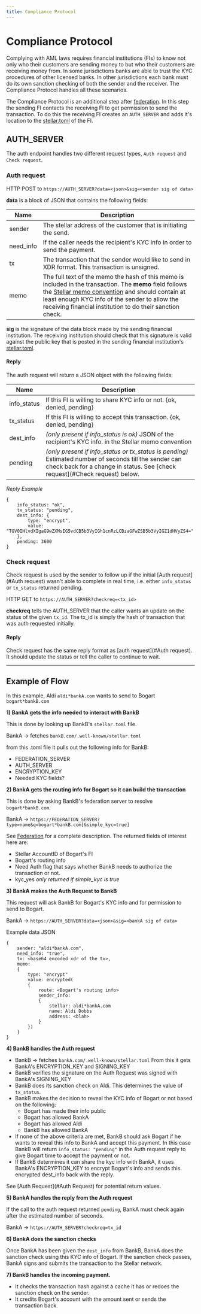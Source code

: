 ```yaml
---
title: Compliance Protocol
---
```


# Compliance Protocol

Complying with AML laws requires financial institutions (FIs) to know not only who their customers are sending money to but who their customers are receiving money from. In some jurisdictions banks are able to trust the KYC procedures of other licensed banks. In other jurisdictions each bank must do its own sanction checking of both the sender and the receiver. 
The Compliance Protocol handles all these scenarios.

The Compliance Protocol is an additional step after [federation](https://www.stellar.org/developers/learn/concepts/federation.html). In this step the sending FI contacts the receiving FI to get permission to send the transaction. To do this the receiving FI creates an `AUTH_SERVER` and adds it's location to the [stellar.toml](https://www.stellar.org/developers/learn/concepts/stellar-toml.html) of the FI.

## AUTH_SERVER

The auth endpoint handles two different request types, `Auth request` and `Check request`.

### Auth request
HTTP POST to `https://AUTH_SERVER?data=<json>&sig=<sender sig of data>`

**data** is a block of JSON that contains the following fields:

Name | Description 
-----|------
sender | The stellar address of the customer that is initiating the send.
need_info | If the caller needs the recipient's KYC info in order to send the payment.
tx |  The transaction that the sender would like to send in XDR format. This transaction is unsigned.
memo | The full text of the memo the hash of this memo is included in the transaction. The **memo** field follows the [Stellar memo convention]() and should contain at least enough KYC info of the sender to allow the receiving financial institution to do their sanction check.

**sig** is the signature of the data block made by the sending financial institution. The receiving institution should check that this signature is valid against the public key that is posted in the sending financial institution's [stellar.toml](https://www.stellar.org/developers/learn/concepts/stellar-toml.html).


#### Reply
The auth request will return a JSON object with the following fields:

Name | Description
----|-----
info_status | If this FI is willing to share KYC info or not. {ok, denied, pending}
tx_status | If this FI is willing to accept this transaction. {ok, denied, pending}
dest_info | *(only present if info_status is ok)* JSON of the recipient's KYC info. in the Stellar memo convention
pending | *(only present if info_status or tx_status is pending)* Estimated number of seconds till the sender can check back for a change in status. See [check request](#Check request) below.

*Reply Example*
```
{
    info_status: "ok",
    tx_status: "pending",
    dest_info: {
        type: "encrypt",
        value: "TGV0IHlvdXIgaG9wZXMsIG5vdCB5b3VyIGh1cnRzLCBzaGFwZSB5b3VyIGZ1dHVyZS4="
    },
    pending: 3600
}
```

### Check request
Check request is used by the sender to follow up if the initial [Auth request](#Auth request) wasn't able to complete in real time, i.e. either `info_status` or `tx_status` returned pending.

HTTP GET to `https://AUTH_SERVER?checkreq=<tx_id>`

**checkreq** tells the AUTH_SERVER that the caller wants an update on the status of the given `tx_id`. The tx_id is simply the hash of transaction that was auth requested initially. 

#### Reply
Check request has the same reply format as [auth request](#Auth request). It should update the status or tell the caller to continue to wait.

----



## Example of Flow
In this example, Aldi `aldi*bankA.com` wants to send to Bogart `bogart*bankB.com`

**1) BankA gets the info needed to interact with BankB**

This is done by looking up BankB's `stellar.toml` file.

BankA  -> fetches `bankB.com/.well-known/stellar.toml`

from this .toml file it pulls out the following info for BankB:
 - FEDERATION_SERVER
 - AUTH_SERVER
 - ENCRYPTION_KEY
 - Needed KYC fields? 


**2) BankA gets the routing info for Bogart so it can build the transaction**

This is done by asking BankB's federation server to resolve `bogart*bankB.com`.

BankA -> `https://FEDERATION_SERVER?type=name&q=bogart*bankB.com[&simple_kyc=true]`

See [Federation](https://www.stellar.org/developers/learn/concepts/federation.html) for a complete description. The returned fields of interest here are:
 - Stellar AccountID of Bogart's FI
 - Bogart's routing info
 - Need Auth flag that says whether BankB needs to authorize the transaction or not.
 - kyc_yes *only returned if simple_kyc is true*


**3) BankA makes the Auth Request to BankB**

This request will ask BankB for Bogart's KYC info and for permission to send to Bogart.

BankA -> `https://AUTH_SERVER?data=<json>&sig=<bankA sig of data>`

Example data JSON
```
{
    sender: "aldi*bankA.com",
    need_info: "true",
    tx: <base64 encoded xdr of the tx>,
    memo: 
    {
        type: "encrypt"
        value: encrypted(
        {
            route: <Bogart's routing info>
            sender_info:
            {
                stellar: aldi*bankA.com
                name: Aldi Dobbs
                address: <blah>
            }
        })
    }
}
```

**4) BankB handles the Auth request**

 - BankB -> fetches `bankA.com/.well-known/stellar.toml` 
   From this it gets BankA's ENCRYPTION_KEY and SIGNING_KEY
 - BankB verifies the signature on the Auth Request was signed with BankA's SIGNING_KEY
 - BankB does its sanction check on Aldi. This determines the value of `tx_status`. 
 - BankB makes the decision to reveal the KYC info of Bogart or not based on the following:
   - Bogart has made their info public
   - Bogart has allowed BankA
   - Bogart has allowed Aldi
   - BankB has allowed BankA 
 - If none of the above criteria are met, BankB should ask Bogart if he wants to reveal this info to BankA and accept this payment. In this case BankB will return `info_status: "pending"` in the Auth request reply to give Bogart time to accept the payment or not.
 - If BankB determines it can share the kyc info with BankA, it uses BankA's ENCRYPTION_KEY to encrypt Bogart's info and sends this encrypted dest_info back with the reply.

See [Auth Request](#Auth Request) for potential return values. 

**5) BankA handles the reply from the Auth request**

If the call to the auth request returned `pending`, BankA must check again after the estimated number of seconds.

BankA -> `https://AUTH_SERVER?checkreq=tx_id`


**6) BankA does the sanction checks**

Once BankA has been given the `dest_info` from BankB, BankA does the sanction check using this KYC info of Bogart. If the sanction check passes, BankA signs and submits the transaction to the Stellar network.


**7) BankB handles the incoming payment.**

 - It checks the transaction hash against a cache it has or redoes the sanction check on the sender.
 - It credits Bogart's account with the amount sent or sends the transaction back.


